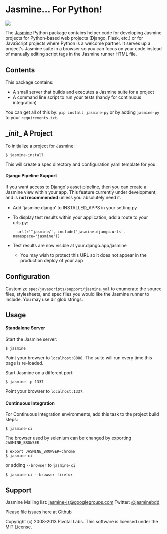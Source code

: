 # Jasmine... For Python!

<a title="Build at Travis CI" href="https://travis-ci.org/pivotal/jasmine-py"><img src="https://api.travis-ci.org/pivotal/jasmine-py.png" /></a>

The [Jasmine](http://github.com/pivotal/jasmine) Python package contains helper code for developing Jasmine projects for Python-based web projects (Django, Flask, etc.) or for JavaScript projects where Python is a welcome partner. It serves up a project's Jasmine suite in a browser so you can focus on your code instead of manually editing script tags in the Jasmine runner HTML file.

## Contents
This package contains:

* A small server that builds and executes a Jasmine suite for a project
* A command line script to run your tests (handy for continuous integration)

You can get all of this by: `pip install jasmine-py` or by adding `jasmine-py` to your `requirements.txt`.

## \__init__ A Project

To initialize a project for Jasmine:

	$ jasmine-install

This will create a spec directory and configuration yaml template for you.

#### Django Pipeline Support
If you want access to Django's asset pipeline, then you can create a Jasmine view within your app.  This feature currently under development, and is **not recommended** unless you absolutely need it.

* Add 'jasmine.django' to INSTALLED_APPS in your setting.py
* To display test results within your application, add a route to your urls.py: 

        url(r'^jasmine/', include('jasmine.django.urls', namespace='jasmine'))
* Test results are now visible at your.django.app/jasmine 
    * You may wish to protect this URL so it does not appear in the production deploy of your app

## Configuration

Customize `spec/javascripts/support/jasmine.yml` to enumerate the source files, stylesheets, and spec files you would like the Jasmine runner to include.
You may use dir glob strings.


## Usage

#### Standalone Server
Start the Jasmine server:

	$ jasmine

Point your browser to `localhost:8888`. The suite will run every time this page is re-loaded.

Start Jasmine on a different port:

	$ jasmine -p 1337

Point your browser to `localhost:1337`.

#### Continuous Integration

For Continuous Integration environments, add this task to the project build steps:

	$ jasmine-ci

The browser used by selenium can be changed by exporting `JASMINE_BROWSER` 

    $ export JASMINE_BROWSER=chrome
    $ jasmine-ci

or adding `--browser` to `jasmine-ci`

	$ jasmine-ci --browser firefox


## Support

Jasmine Mailing list: [jasmine-js@googlegroups.com](mailto:jasmine-js@googlegroups.com)
Twitter: [@jasminebdd](http://twitter.com/jasminebdd)

Please file issues here at Github

Copyright (c) 2008-2013 Pivotal Labs. This software is licensed under the MIT License.
